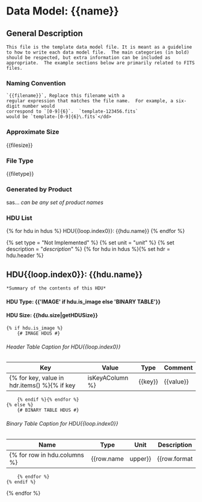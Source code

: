 # Data Model: {{name}}

## General Description

    This file is the template data model file. It is meant as a guideline
    to how to write each data model file.  The main categories (in bold)
    should be respected, but extra information can be included as
    appropriate.  The example sections below are primarily related to FITS files.

### Naming Convention
    `{{filename}}`, Replace this filename with a
    regular expression that matches the file name.  For example, a six-digit number would
    correspond to `[0-9]{6}`.  `template-123456.fits`
    would be `template-[0-9]{6}\.fits`</dd>

### Approximate Size
{{filesize}}

### File Type
{{filetype}}

### Generated by Product
sas... *can be any set of product names*

### HDU List
{% for hdu in hdus %}
HDU{{loop.index0}}: {{hdu.name}}
{% endfor %}

{% set type = "Not Implemented" %}
{% set unit = "*unit*" %}
{% set description = "*description*" %}
{% for hdu in hdus %}{% set hdr = hdu.header %}

## HDU{{loop.index0}}: {{hdu.name}}
    *Summary of the contents of this HDU*

#### HDU Type: {{'IMAGE' if hdu.is_image else 'BINARY TABLE'}}
#### HDU Size: {{hdu.size|getHDUSize}}

    {% if hdu.is_image %}
        {# IMAGE HDUS #}
###### Header Table Caption for HDU{{loop.index0}}
Key | Value | Type | Comment |
| --- | --- | --- | --- |
        {% for key, value in hdr.items() %}{% if key|isKeyAColumn %}| {{key}} | {{value}} | {{type}} | {{hdr.comments[key]}} |
        {% endif %}{% endfor %}
    {% else %}
        {# BINARY TABLE HDUS #}
###### Binary Table Caption for HDU{{loop.index0}}
Name | Type | Unit | Description |
| --- | --- | --- | --- |
        {% for row in hdu.columns %}| {{row.name|upper}} | {{row.format|getType}} | {{ unit }} | {{description }} |
        {% endfor %}
    {% endif %}
{% endfor %}
